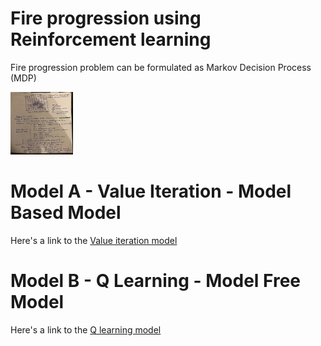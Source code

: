 # Fire progression using Reinforcement learning

Fire progression problem can be formulated as Markov Decision Process (MDP)

<img height="100" width="100" src="/fire_spread/images/mdp_problem_formulation.jpg" alt="MDP Problem Fomulation"
	title="MDP Problem Fomulation" />


# Model A - Value Iteration - Model Based Model
Here's a link to the [Value iteration model](/fire_spread/modelA/Value_iteration_fire_spread_pattern_v1.0.ipynb)


# Model B - Q Learning - Model Free Model
Here's a link to the [Q learning model](/fire_spread/modelB/Q_learning_fire_spread_pattern_v1.0.ipynb)



